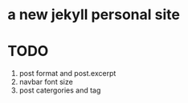 # a new jekyll personal site

# TODO
1. post format and post.excerpt
2. navbar font size
3. post catergories and tag
